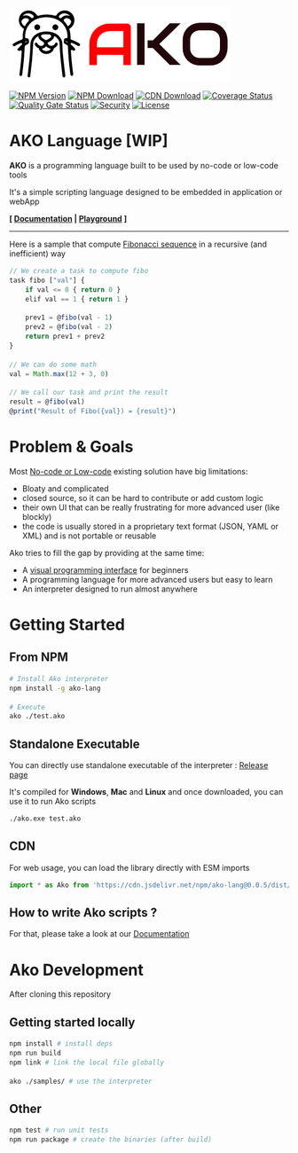![logo](https://raw.githubusercontent.com/ako-lang/ako/master/logo.png)

[![NPM Version](https://img.shields.io/npm/v/ako-lang.svg)](https://npmjs.org/package/ako-lang)
[![NPM Download](https://img.shields.io/npm/dm/ako-lang.svg)](https://npmjs.org/package/ako-lang)
[![CDN Download](https://data.jsdelivr.com/v1/package/npm/ako-lang/badge)](https://www.jsdelivr.com/package/npm/ako-lang)
[![Coverage Status](https://coveralls.io/repos/github/ako-lang/ako/badge.svg?branch=develop)](https://coveralls.io/github/ako-lang/ako?branch=develop)
[![Quality Gate Status](https://sonarcloud.io/api/project_badges/measure?project=ako-lang_ako&metric=alert_status)](https://sonarcloud.io/dashboard?id=ako-lang_ako)
[![Security](https://snyk.io/test/github/ako-lang/ako/badge.svg)](https://snyk.io/test/github/ako-lang/ako/)
[![License](https://img.shields.io/npm/l/ako-lang.svg)](https://npmjs.org/package/ako-lang)

# AKO Language [**WIP**]

**AKO** is a programming language built to be used by no-code or low-code tools

It's a simple scripting language designed to be embedded in application or webApp

**[
[Documentation](https://ako-lang.github.io/ako/index.html#/./docs/grammar_basic) | [Playground](https://codesandbox.io/s/ako-template-2qwb5?file=/src/index.js)
]**

---

Here is a sample that compute [Fibonacci sequence](https://en.wikipedia.org/wiki/Fibonacci_number) in a recursive (and inefficient) way
```js
// We create a task to compute fibo
task fibo ["val"] {
    if val <= 0 { return 0 }
    elif val == 1 { return 1 }

    prev1 = @fibo(val - 1)
    prev2 = @fibo(val - 2)
    return prev1 + prev2
}

// We can do some math
val = Math.max(12 + 3, 0)

// We call our task and print the result
result = @fibo(val)
@print("Result of Fibo({val}) = {result}")
```

# Problem & Goals

Most [No-code or Low-code](https://en.wikipedia.org/wiki/Low-code_development_platform) existing solution have big limitations:
* Bloaty and complicated
* closed source, so it can be hard to contribute or add custom logic
* their own UI that can be really frustrating for more advanced user (like blockly)
* the code is usually stored in a proprietary text format (JSON, YAML or XML) and is not portable or reusable

Ako tries to fill the gap by providing at the same time:
* A [visual programming interface](https://github.com/ako-lang/ako-editor) for beginners
* A programming language for more advanced users but easy to learn
* An interpreter designed to run almost anywhere


# Getting Started

## From NPM

```sh
# Install Ako interpreter
npm install -g ako-lang

# Execute
ako ./test.ako
```

## Standalone Executable

You can directly use standalone executable of the interpreter : [Release page](https://github.com/ako-lang/ako/releases)

It's compiled for **Windows**, **Mac** and **Linux** and once downloaded, you can use it to run Ako scripts
```sh
./ako.exe test.ako
```

## CDN

For web usage, you can load the library directly with ESM imports
```js
import * as Ako from 'https://cdn.jsdelivr.net/npm/ako-lang@0.0.5/dist/web/ako-web.js'
```

## How to write Ako scripts ?

For that, please take a look at our [Documentation](https://ako-lang.github.io/ako/index.html#/./docs/grammar_basic)


# Ako Development

After cloning this repository

## Getting started locally
```bash
npm install # install deps
npm run build
npm link # link the local file globally

ako ./samples/ # use the interpreter
```

## Other
```bash
npm test # run unit tests
npm run package # create the binaries (after build)
```
